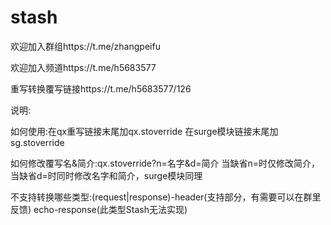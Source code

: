 # stash
欢迎加入群组https://t.me/zhangpeifu

欢迎加入频道https://t.me/h5683577

重写转换覆写链接https://t.me/h5683577/126

说明:

如何使用:在qx重写链接末尾加qx.stoverride  在surge模块链接末尾加sg.stoverride

如何修改覆写名&简介:qx.stoverride?n=名字&d=简介 当缺省n=时仅修改简介，当缺省d=时同时修改名字和简介，surge模块同理

不支持转换哪些类型:(request|response)-header(支持部分，有需要可以在群里反馈) echo-response(此类型Stash无法实现)


